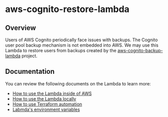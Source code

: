 # aws-cognito-restore-lambda

## Overview
Users of AWS Cognito periodically face issues with backups. The Cognito user pool backup mechanism is not embedded into AWS.
We may use this Lambda to restore users from backups created by the [aws-cognito-backup-lambda](https://github.com/kvendingoldo/aws-cognito-backup-lambda) project.

## Documentation
You can review the following documents on the Lambda to learn more:
* [How to use the Lambda inside of AWS](docs/how_to_use_aws.md)
* [How to use the Lambda locally](docs/how_to_use_locally.md)
* [How to use Terraform automation](docs/how_to_use_terraform.md)
* [Labmda's environment variables](docs/environment_variables.md)